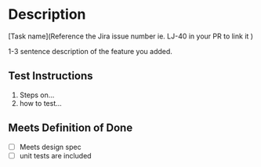 # Description

[Task name](Reference the Jira issue number ie. LJ-40 in your PR to link it )

1-3 sentence description of the feature you added.

## Test Instructions

1. Steps on...
1. how to test...

## Meets Definition of Done

- [ ] Meets design spec
- [ ] unit tests are included

